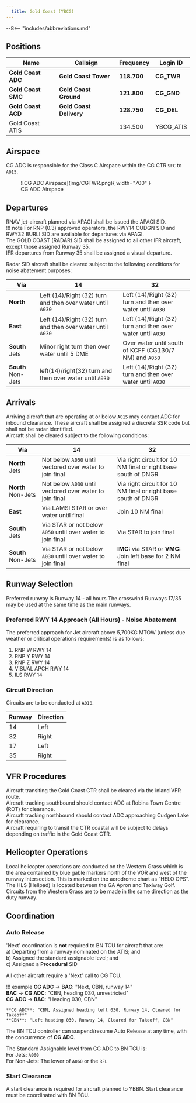 ```yaml
---
  title: Gold Coast (YBCG)
---
```


--8<-- "includes/abbreviations.md"

## Positions
| Name               | Callsign       | Frequency        | Login ID                         |
| ------------------ | -------------- | ---------------- | ---------------------------------------- |
| **Gold Coast ADC** | **Gold Coast Tower**   | **118.700**       | **CG_TWR**                       |
| **Gold Coast SMC** | **Gold Coast Ground**  | **121.800**       | **CG_GND**                       |
| **Gold Coast ACD** | **Gold Coast Delivery** | **128.750**       | **CG_DEL**                       |
| Gold Coast ATIS    |                        | 134.500          | YBCG_ATIS                        |

## Airspace
CG ADC is responsible for the Class C Airspace within the CG CTR `SFC` to `A015`.

<figure markdown>
![CG ADC Airspace](img/CGTWR.png){ width="700" }
  <figcaption>CG ADC Airspace</figcaption>
</figure>

## Departures
RNAV jet-aircraft planned via APAGI shall be issued the APAGI SID.  
!!! note
    For RNP (0.3) approved operators, the RWY14 CUDGN SID and RWY32 BURLI SID are available for departures via APAGI.  
The GOLD COAST (RADAR) SID shall be assigned to all other IFR aircraft, except those assigned Runway 35.  
IFR departures from Runway 35 shall be assigned a visual departure.  

Radar SID aircraft shall be cleared subject to the following conditions for noise abatement purposes:

| Via             | 14      | 32       |
| ------------------ | -------------- | ---------------- |
|  **North**   |   Left (14)/Right (32) turn and then over water until `A030`    | Left (14)/Right (32) turn and then over water until `A030` |
|  **East**   |   Left (14)/Right (32) turn and then over water until `A030`      | Left (14)/Right (32) turn and then over water until `A030` |
|  **South** Jets   |   Minor right turn then over water until 5 DME   |    Over water until south of KCFF (CG130/7 NM) and `A050`    |
|  **South** Non-Jets  |    left(14)/right(32) turn and then over water until `A030`     |Left (14)/Right (32) turn and then over water until `A030`  |


## Arrivals
Arriving aircraft that are operating at or below `A015` may contact ADC for inbound clearance. These aircraft shall be assigned a discrete SSR code but shall not be radar identified.  
Aircraft shall be cleared subject to the following conditions:

| Via             | 14      | 32       |
| ------------------ | -------------- | ---------------- |
|  **North** Jets   |  Not below `A050` until vectored over water to join final    | Via right circuit for 10 NM final or right base south of DNGR  |
|  **North** Non-Jets   |   Not below `A030` until vectored over water to join final   | Via right circuit for 10 NM final or right base south of DNGR  |
|  **East**   |   Via LAMSI STAR or over water until final   |    Join 10 NM final   |
|  **South** Jets   |    Via STAR or not below `A050` until over water to join final |  Via STAR to join final  |
|  **South** Non-Jets   |    Via STAR or not below `A030` until over water to join final |  **IMC:** via STAR or **VMC:** Join left base for 2 NM final |

## Runway Selection
Preferred runway is Runway 14 - all hours
The crosswind Runways 17/35 may be used at the same time as the main runways.

### Preferred RWY 14 Approach (All Hours) - Noise Abatement
The preferred approach for Jet aircraft above 5,700KG MTOW (unless due weather or critical operations requirements) is as follows:  
<ol><li>RNP W RWY 14</li><li>RNP Y RWY 14</li><li>RNP Z RWY 14</li><li>VISUAL APCH RWY 14</li><li>ILS RWY 14</li></ol>

### Circuit Direction
Circuits are to be conducted at `A010`.  

| Runway               | Direction       |
| ------------------ | -------------- |
| 14 | Left  |
| 32 | Right  |
| 17 | Left | 
| 35 | Right    | 

## VFR Procedures

Aircraft transiting the Gold Coast CTR shall be cleared via the inland VFR route.  
Aircraft tracking southbound should contact ADC at Robina Town Centre (ROT) for clearance.  
Aircraft tracking northbound should contact ADC approaching Cudgen Lake for clearance.  
Aircraft requiring to transit the CTR coastal will be subject to delays depending on traffic in the Gold Coast CTR.  

## Helicopter Operations
Local helicopter operations are conducted on the Western Grass which is the area contained by blue gable markers north of the VOR and west of the runway intersection. This is marked on the aerodrome chart as “HELO OPS”.  
The HLS (Helipad) is located between the GA Apron and Taxiway Golf.  
Circuits from the Western Grass are to be made in the same direction as the duty runway.

## Coordination
### Auto Release
'Next' coordination is **not** required to BN TCU for aircraft that are:   
  a) Departing from a runway nominated on the ATIS; and  
  b) Assigned the standard assignable level; and  
  c) Assigned a **Procedural** SID

All other aircraft require a 'Next' call to CG TCU.

!!! example
    <span class="hotline">**CG ADC** -> **BAC**</span>: "Next, CBN, runway 14"  
    <span class="hotline">**BAC** -> **CG ADC**</span>: "CBN, heading 030, unrestricted"  
    <span class="hotline">**CG ADC** -> **BAC**</span>: "Heading 030, CBN"  

    **CG ADC**: "CBN, Assigned heading left 030, Runway 14, Cleared for Takeoff"  
    **CBN**: "Left heading 030, Runway 14, Cleared for Takeoff, CBN"

The BN TCU controller can suspend/resume Auto Release at any time, with the concurrence of **CG ADC**.

The Standard Assignable level from CG ADC to BN TCU is:  
For Jets: `A060`  
For Non-Jets: The lower of `A060` or the `RFL`

### Start Clearance
A start clearance is required for aircraft planned to YBBN. Start clearance must be coordinated with BN TCU.